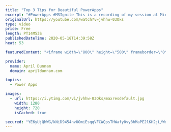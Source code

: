 ```yaml
---
title: "Top 3 Tips for Beautiful PowerApps"
excerpt: "#PowerApps #MSIgnite This is a recording of my session at Microsoft Ignite 2019 on \"Top 3 Tips for Beautiful PowerApps\".  In this 20 minute session, I show tips to help you improve the look and feel of your PowerApps."
originalUrl: https://youtube.com/watch?v=jvhhw-03Oks
type: video
price: Free
length: PT14M53S
publishedDateTime: 2020-05-18T14:39:58Z
heat: 53

featuredContent: "<iframe width=\"800\" height=\"500\" frameborder=\"0\" src=\"https://www.youtube.com/embed/jvhhw-03Oks\" allow=\"accelerometer; autoplay; encrypted-media; gyroscope; picture-in-picture\" allowfullscreen></iframe>"

provider:
  name: April Dunnam
  domain: aprildunnam.com

topics:
  - Power Apps

images:
  - url: https://i.ytimg.com/vi/jvhhw-03Oks/maxresdefault.jpg
    width: 1280
    height: 720
    isCached: true

secured: "YE6yUjQhWG/kNiD9454nvUOmiEsqqVFCWQpsTHWafy0vy8hMaPE2lKH2jL/Wx6iH+Ipm+bpKcnQV8b1DVnPQp6+QMHCUaq63BuNxCzP0b1M/FLHY3yMNpZ250hUbEsZkJ712c4AMuqEh/yNk1YuPJCbUvEYm7dWROtLZaEcqjcFscIq/v1sfkmNFshXHa4fNBDBmvIO7V2STgRqFlEZUyM3i7xU00TjUMwBmppWL5hPeb5xZr31uY4pfXhtJ2haB2tupr5ll15yWMvppWZ0jFjZskJDR6mro9z6/T9Gd2se2JQhQ/zzUXiw+DUdgi4lFNXNmChOyZnY4vLqkV1VASqQQOWAFC/45yJEwR7832y9Pg1qUkYwk+JC8m/Kc94Wnok3OgA71/NejF39N2Tn33Q==;Dxsg3zDDrFGpTgeOmPNQng=="
---
```


